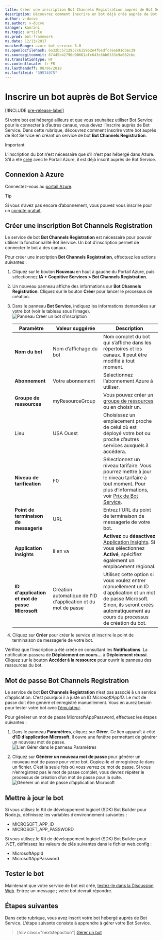 ```yaml
---
title: Créer une inscription Bot Channels Registration auprès de Bot Service | Microsoft Docs
description: Découvrez comment inscrire un bot déjà créé auprès de Bot Service.
author: v-ducvo
ms.author: v-ducvo
manager: kamrani
ms.topic: article
ms.prod: bot-framework
ms.date: 12/13/2017
monikerRange: azure-bot-service-3.0
ms.openlocfilehash: 6a32bc5712937c615962e4f6edfc7ea691d3ec39
ms.sourcegitcommit: 67445b42796d90661afc643c6bb6533e9a662cbc
ms.translationtype: HT
ms.contentlocale: fr-FR
ms.lasthandoff: 08/06/2018
ms.locfileid: "39574975"
---
```

# <a name="register-a-bot-with-bot-service"></a>Inscrire un bot auprès de Bot Service

[!INCLUDE [pre-release-label](includes/pre-release-label-v3.md)]

Si votre bot est hébergé ailleurs et que vous souhaitez utiliser Bot Service pour le connecter à d’autres canaux, vous devez l’inscrire auprès de Bot Service. Dans cette rubrique, découvrez comment inscrire votre bot auprès de Bot Service en créant un service de bot **Bot Channels Registration**.

> [!IMPORTANT] 
> L’inscription du bot n’est nécessaire que s’il n’est pas hébergé dans Azure. S’il a été [créé](bot-service-quickstart.md) avec le Portail Azure, il est déjà inscrit auprès de Bot Service.

## <a name="log-in-to-azure"></a>Connexion à Azure
Connectez-vous au [portail Azure](http://portal.azure.com).

> [!TIP]
> Si vous n’avez pas encore d’abonnement, vous pouvez vous inscrire pour un <a href="https://azure.microsoft.com/en-us/free/" target="_blank">compte gratuit</a>.

## <a name="create-a-bot-channels-registration"></a>Créer une inscription Bot Channels Registration
Le service de bot **Bot Channels Registration** est nécessaire pour pouvoir utiliser la fonctionnalité Bot Service. Un bot d’inscription permet de connecter le bot à des canaux.

Pour créer une inscription **Bot Channels Registration**, effectuez les actions suivantes :

1. Cliquez sur le bouton **Nouveau** en haut à gauche du Portail Azure, puis sélectionnez **IA + Cognitive Services > Bot Channels Registration**. 

2. Un nouveau panneau affiche des informations sur **Bot Channels Registration**. Cliquez sur le bouton **Créer** pour lancer le processus de création. 

3. Dans le panneau **Bot Service**, indiquez les informations demandées sur votre bot (voir le tableau sous l’image).  <br/>
   ![Panneau Créer un bot d’inscription](~/media/azure-bot-quickstarts/registration-create-bot-service-blade.png)


   |                    Paramètre                     |         Valeur suggérée         |                                                                                                  Description                                                                                                  |
   |------------------------------------------------|---------------------------------|---------------------------------------------------------------------------------------------------------------------------------------------------------------------------------------------------------------|
   |           <strong>Nom du bot</strong>            |     Nom d’affichage du bot     |                                                  Nom complet du bot qui s’affiche dans les répertoires et les canaux. Il peut être modifié à tout moment.                                                  |
   |         <strong>Abonnement</strong>          |        Votre abonnement        |                                                                                Sélectionnez l’abonnement Azure à utiliser.                                                                                 |
   |        <strong>Groupe de ressources</strong>         |         myResourceGroup         |                                 Vous pouvez créer un [groupe de ressources](/azure/azure-resource-manager/resource-group-overview#resource-groups) ou en choisir un.                                  |
   |                    Lieu                    |             USA Ouest             |                                                        Choisissez un emplacement proche de celui où est déployé votre bot ou proche d’autres services auxquels il accédera.                                                         |
   |         <strong>Niveau de tarification</strong>          |               F0                |             Sélectionnez un niveau tarifaire. Vous pourrez mettre à jour le niveau tarifaire à tout moment. Pour plus d’informations, voir [Prix de Bot Service](https://azure.microsoft.com/en-us/pricing/details/bot-service/).              |
   |      <strong>Point de terminaison de messagerie</strong>       |               URL               |                                                                               Entrez l’URL du point de terminaison de messagerie de votre bot.                                                                                |
   |     <strong>Application Insights</strong>      |               Il en va                | <strong>Activez</strong> ou <strong>désactivez</strong> [Application Insights](bot-service-manage-analytics.md). Si vous sélectionnez <strong>Activé</strong>, spécifiez également un emplacement régional. |
   | <strong>ID d'application et mot de passe Microsoft</strong> | Création automatique de l'ID d'application et du mot de passe |              Utilisez cette option si vous voulez entrer manuellement un ID d’application et un mot de passe Microsoft. Sinon, ils seront créés automatiquement au cours du processus de création du bot.               |


4. Cliquez sur **Créer** pour créer le service et inscrire le point de terminaison de messagerie de votre bot.

Vérifiez que l’inscription a été créée en consultant les **Notifications**. La notification passera de **Déploiement en cours…** à **Déploiement réussi**. Cliquez sur le bouton **Accéder à la ressource** pour ouvrir le panneau des ressources du bot. 

## <a name="bot-channels-registration-password"></a>Mot de passe Bot Channels Registration

Le service de bot **Bot Channels Registration** n’est pas associé à un service d’application. C’est pourquoi il a juste un ID *MicrosoftAppID*. Le mot de passe doit être généré et enregistré manuellement. Vous en aurez besoin pour tester votre bot avec [l’émulateur](bot-service-debug-emulator.md).

Pour générer un mot de passe MicrosoftAppPassword, effectuez les étapes suivantes :

1. Dans le panneau **Paramètres**, cliquez sur **Gérer**. Ce lien apparaît à côté **d’ID d’application Microsoft**. Il ouvre une fenêtre permettant de générer un nouveau mot de passe. <br/>
  ![Lien Gérer dans le panneau Paramètres](~/media/azure-bot-quickstarts/registration-settings-manage-link.png)

2. Cliquez sur **Générer un nouveau mot de passe** pour générer un nouveau mot de passe pour votre bot. Copiez-le et enregistrez-le dans un fichier. C’est la seule fois où vous verrez ce mot de passe. Si vous n’enregistrez pas le mot de passe complet, vous devrez répéter le processus de création d’un mot de passe pour la suite. <br/>
  ![Générer un mot de passe d’application Microsoft](~/media/azure-bot-quickstarts/registration-generate-app-password.png)

## <a name="update-the-bot"></a>Mettre à jour le bot

Si vous utilisez le Kit de développement logiciel (SDK) Bot Builder pour Node.js, définissez les variables d’environnement suivantes :

* MICROSOFT_APP_ID
* MICROSOFT_APP_PASSWORD

Si vous utilisez le Kit de développement logiciel (SDK) Bot Builder pour .NET, définissez les valeurs de clés suivantes dans le fichier web.config :

* MicrosoftAppId
* MicrosoftAppPassword

## <a name="test-the-bot"></a>Tester le bot

Maintenant que votre service de bot est créé, [testez-le dans la Discussion Web](bot-service-manage-test-webchat.md). Entrez un message ; votre bot devrait répondre.

## <a name="next-steps"></a>Étapes suivantes

Dans cette rubrique, vous avez inscrit votre bot hébergé auprès de Bot Service. L’étape suivante consiste à apprendre à gérer votre Bot Service.

> [!div class="nextstepaction"]
> [Gérer un bot](bot-service-manage-overview.md)

